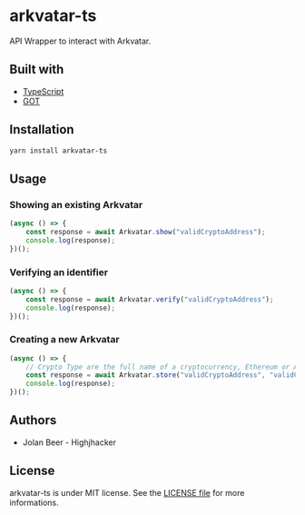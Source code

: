 # arkvatar-ts

API Wrapper to interact with Arkvatar.

## Built with

- [TypeScript](https://www.typescriptlang.org/)
- [GOT](https://github.com/sindresorhus/got)

## Installation

```bash
yarn install arkvatar-ts
```

## Usage

### Showing an existing Arkvatar

```typescript
(async () => {
    const response = await Arkvatar.show("validCryptoAddress");
    console.log(response);
})();
```

### Verifying an identifier

```typescript
(async () => {
    const response = await Arkvatar.verify("validCryptoAddress");
    console.log(response);
})();
```

### Creating a new Arkvatar

```typescript
(async () => {
    // Crypto Type are the full name of a cryptocurrency, Ethereum or Ark for example.
    const response = await Arkvatar.store("validCryptoAddress", "validCryptoType");
    console.log(response);
})();
```

## Authors

- Jolan Beer - Highjhacker

## License

arkvatar-ts is under MIT license. See the [LICENSE file](https://github.com/thegoldenhorde/arkvatar-ts/blob/master/LICENSE) for more informations.
